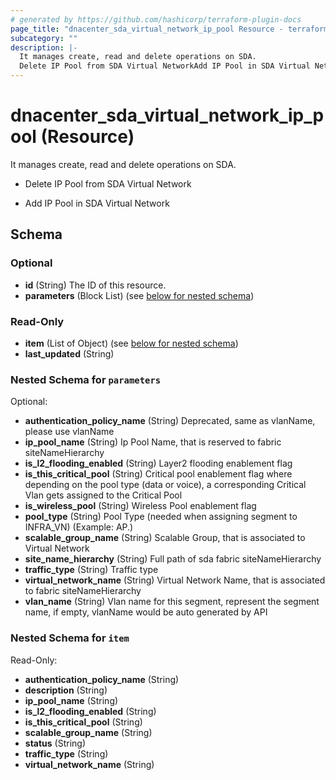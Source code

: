 ```yaml
---
# generated by https://github.com/hashicorp/terraform-plugin-docs
page_title: "dnacenter_sda_virtual_network_ip_pool Resource - terraform-provider-dnacenter"
subcategory: ""
description: |-
  It manages create, read and delete operations on SDA.
  Delete IP Pool from SDA Virtual NetworkAdd IP Pool in SDA Virtual Network
---
```


# dnacenter_sda_virtual_network_ip_pool (Resource)

It manages create, read and delete operations on SDA.

- Delete IP Pool from SDA Virtual Network

- Add IP Pool in SDA Virtual Network



<!-- schema generated by tfplugindocs -->
## Schema

### Optional

- **id** (String) The ID of this resource.
- **parameters** (Block List) (see [below for nested schema](#nestedblock--parameters))

### Read-Only

- **item** (List of Object) (see [below for nested schema](#nestedatt--item))
- **last_updated** (String)

<a id="nestedblock--parameters"></a>
### Nested Schema for `parameters`

Optional:

- **authentication_policy_name** (String) Deprecated, same as vlanName, please use vlanName
- **ip_pool_name** (String) Ip Pool Name, that is reserved to fabric siteNameHierarchy
- **is_l2_flooding_enabled** (String) Layer2 flooding enablement flag
- **is_this_critical_pool** (String) Critical pool enablement flag where depending on the pool type (data or voice), a corresponding Critical Vlan gets assigned to the Critical Pool
- **is_wireless_pool** (String) Wireless Pool enablement flag
- **pool_type** (String) Pool Type (needed when assigning segment to INFRA_VN) (Example: AP.)
- **scalable_group_name** (String) Scalable Group, that is associated to Virtual Network
- **site_name_hierarchy** (String) Full path of sda fabric siteNameHierarchy
- **traffic_type** (String) Traffic type
- **virtual_network_name** (String) Virtual Network Name, that is associated to fabric siteNameHierarchy
- **vlan_name** (String) Vlan name for this segment, represent the segment name, if empty, vlanName would be auto generated by API


<a id="nestedatt--item"></a>
### Nested Schema for `item`

Read-Only:

- **authentication_policy_name** (String)
- **description** (String)
- **ip_pool_name** (String)
- **is_l2_flooding_enabled** (String)
- **is_this_critical_pool** (String)
- **scalable_group_name** (String)
- **status** (String)
- **traffic_type** (String)
- **virtual_network_name** (String)


